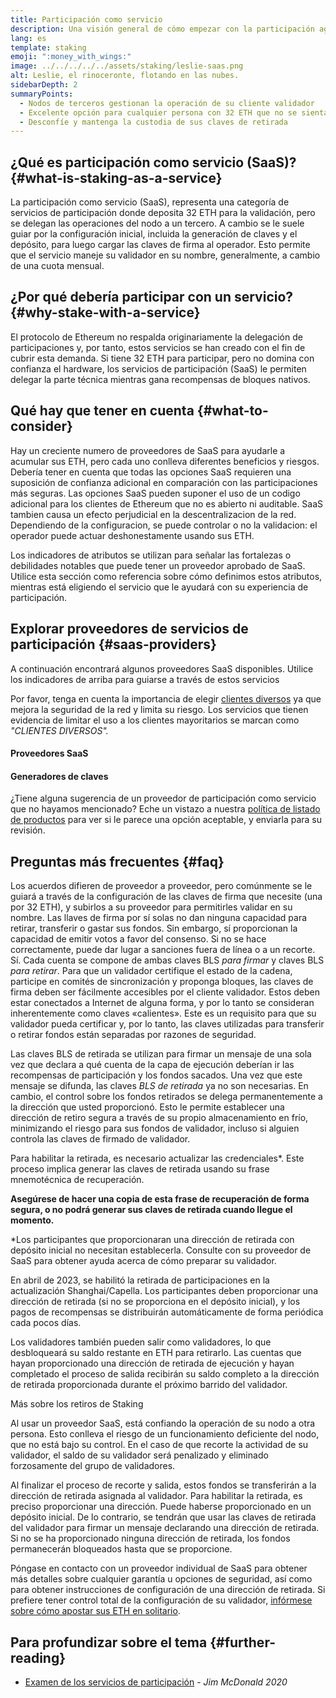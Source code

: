 ```yaml
---
title: Participación como servicio
description: Una visión general de cómo empezar con la participación agrupada de ETH
lang: es
template: staking
emoji: ":money_with_wings:"
image: ../../../../../assets/staking/leslie-saas.png
alt: Leslie, el rinoceronte, flotando en las nubes.
sidebarDepth: 2
summaryPoints:
  - Nodos de terceros gestionan la operación de su cliente validador
  - Excelente opción para cualquier persona con 32 ETH que no se sienta cómoda tratando con la complejidad técnica de ejecutar un nodo
  - Desconfíe y mantenga la custodia de sus claves de retirada
---
```


## ¿Qué es participación como servicio (SaaS)? {#what-is-staking-as-a-service}

La participación como servicio (SaaS), representa una categoría de servicios de participación donde deposita 32 ETH para la validación, pero se delegan las operaciones del nodo a un tercero. A cambio se le suele guiar por la configuración inicial, incluida la generación de claves y el depósito, para luego cargar las claves de firma al operador. Esto permite que el servicio maneje su validador en su nombre, generalmente, a cambio de una cuota mensual.

## ¿Por qué debería participar con un servicio? {#why-stake-with-a-service}

El protocolo de Ethereum no respalda originariamente la delegación de participaciones y, por tanto, estos servicios se han creado con el fin de cubrir esta demanda. Si tiene 32 ETH para participar, pero no domina con confianza el hardware, los servicios de participación (SaaS) le permiten delegar la parte técnica mientras gana recompensas de bloques nativos.

<CardGrid>
  <Card title="Su propio validador" emoji=":desktop_computer:" description="Deposit your own 32 ETH to activate your own set of signing keys that will participate in Ethereum consensus. Monitor your progress with dashboards to watch those ETH rewards accumulate." />    
  <Card title="Es fácil comenzar" emoji="🏁" description="Forget about hardware specs, setup, node maintenance and upgrades. SaaS providers let you to outsource the hard part by uploading your own signing credentials, allowing them to run a validator on your behalf, for a small cost." />
  <Card title="Limite su riesgo" emoji=":shield:" description="In many cases users do not have to give up access to the keys that enable withdrawing or transferring staked funds. These are different than the signing keys, and can be stored separately to limit (but not eliminate) your risk as a staker." />
</CardGrid>

<StakingComparison page="saas" />

## Qué hay que tener en cuenta {#what-to-consider}

Hay un creciente numero de proveedores de SaaS para ayudarle a acumular sus ETH, pero cada uno conlleva diferentes beneficios y riesgos. Debería tener en cuenta que todas las opciones SaaS requieren una suposición de confianza adicional en comparación con las participaciones más seguras. Las opciones SaaS pueden suponer el uso de un codigo adicional para los clientes de Ethereum que no es abierto ni auditable. SaaS tambien causa un efecto perjudicial en la descentralizacion de la red. Dependiendo de la configuracion, se puede controlar o no la validacion: el operador puede actuar deshonestamente usando sus ETH.

Los indicadores de atributos se utilizan para señalar las fortalezas o debilidades notables que puede tener un proveedor aprobado de SaaS. Utilice esta sección como referencia sobre cómo definimos estos atributos, mientras está eligiendo el servicio que le ayudará con su experiencia de participación.

<StakingConsiderations page="saas" />

## Explorar proveedores de servicios de participación {#saas-providers}

A continuación encontrará algunos proveedores SaaS disponibles. Utilice los indicadores de arriba para guiarse a través de estos servicios

<InfoBanner emoji="⚠️" isWarning>
Por favor, tenga en cuenta la importancia de elegir <a href="/developers/docs/nodes-and-clients/client-diversity/">clientes diversos</a> ya que mejora la seguridad de la red y limita su riesgo. Los servicios que tienen evidencia de limitar el uso a los clientes mayoritarios se marcan como <em style="text-transform: uppercase;">"clientes diversos".</em>
</InfoBanner>

#### Proveedores SaaS

<StakingProductsCardGrid category="saas" />

#### Generadores de claves

<StakingProductsCardGrid category="keyGen" />

¿Tiene alguna sugerencia de un proveedor de participación como servicio que no hayamos mencionado? Eche un vistazo a nuestra [política de listado de productos](/contributing/adding-staking-products/) para ver si le parece una opción aceptable, y enviarla para su revisión.

## Preguntas más frecuentes {#faq}

<ExpandableCard title="¿Quién tiene mis claves?" eventCategory="SaasStaking" eventName="clicked who holds my keys">
Los acuerdos difieren de proveedor a proveedor, pero comúnmente se le guiará a través de la configuración de las claves de firma que necesite (una por 32 ETH), y subirlos a su proveedor para permitirles validar en su nombre. Las llaves de firma por sí solas no dan ninguna capacidad para retirar, transferir o gastar sus fondos. Sin embargo, sí proporcionan la capacidad de emitir votos a favor del consenso. Si no se hace correctamente, puede dar lugar a sanciones fuera de línea o a un recorte.
</ExpandableCard>

<ExpandableCard title="Entonces, ¿hay dos conjuntos de claves?" eventCategory="SaasStaking" eventName="clicked so there are two sets of keys">
Sí. Cada cuenta se compone de ambas claves BLS <em>para firmar</em> y claves BLS <em>para retirar</em>. Para que un validador certifique el estado de la cadena, participe en comités de sincronización y proponga bloques, las claves de firma deben ser fácilmente accesibles por el cliente validador. Estos deben estar conectados a Internet de alguna forma, y por lo tanto se consideran inherentemente como claves «calientes». Este es un requisito para que su validador pueda certificar y, por lo tanto, las claves utilizadas para transferir o retirar fondos están separadas por razones de seguridad.

Las claves BLS de retirada se utilizan para firmar un mensaje de una sola vez que declara a qué cuenta de la capa de ejecución deberían ir las recompensas de participación y los fondos sacados. Una vez que este mensaje se difunda, las claves <em>BLS de retirada</em> ya no son necesarias. En cambio, el control sobre los fondos retirados se delega permanentemente a la dirección que usted proporcionó. Esto le permite establecer una dirección de retiro segura a través de su propio almacenamiento en frío, minimizando el riesgo para sus fondos de validador, incluso si alguien controla las claves de firmado de validador.

Para habilitar la retirada, es necesario actualizar las credenciales\*. Este proceso implica generar las claves de retirada usando su frase mnemotécnica de recuperación.

<strong>Asegúrese de hacer una copia de esta frase de recuperación de forma segura, o no podrá generar sus claves de retirada cuando llegue el momento.</strong>

\*Los participantes que proporcionaran una dirección de retirada con depósito inicial no necesitan establecerla. Consulte con su proveedor de SaaS para obtener ayuda acerca de cómo preparar su validador.
</ExpandableCard>

<ExpandableCard title="¿Cuándo puedo retirar?" eventCategory="SaasStaking" eventName="clicked when can I withdraw">
En abril de 2023, se habilitó la retirada de participaciones en la actualización Shanghai/Capella. Los participantes deben proporcionar una dirección de retirada (si no se proporciona en el depósito inicial), y los pagos de recompensas se distribuirán automáticamente de forma periódica cada pocos días.

Los validadores también pueden salir como validadores, lo que desbloqueará su saldo restante en ETH para retirarlo. Las cuentas que hayan proporcionado una dirección de retirada de ejecución y hayan completado el proceso de salida recibirán su saldo completo a la dirección de retirada proporcionada durante el próximo barrido del validador.

<ButtonLink to="/staking/withdrawals/">Más sobre los retiros de Staking</ButtonLink>
</ExpandableCard>

<ExpandableCard title="¿Qué sucede si recibo una penalización?" eventCategory="SaasStaking" eventName="clicked what happens if I get slashed">
Al usar un proveedor SaaS, está confiando la operación de su nodo a otra persona. Esto conlleva el riesgo de un funcionamiento deficiente del nodo, que no está bajo su control. En el caso de que recorte la actividad de su validador, el saldo de su validador será penalizado y eliminado forzosamente del grupo de validadores.

Al finalizar el proceso de recorte y salida, estos fondos se transferirán a la dirección de retirada asignada al validador. Para habilitar la retirada, es preciso proporcionar una dirección. Puede haberse proporcionado en un depósito inicial. De lo contrario, se tendrán que usar las claves de retirada del validador para firmar un mensaje declarando una dirección de retirada. Si no se ha proporcionado ninguna dirección de retirada, los fondos permanecerán bloqueados hasta que se proporcione.

Póngase en contacto con un proveedor individual de SaaS para obtener más detalles sobre cualquier garantía u opciones de seguridad, así como para obtener instrucciones de configuración de una dirección de retirada. Si prefiere tener control total de la configuración de su validador, <a href="/staking/solo/">infórmese sobre cómo apostar sus ETH en solitario</a>.
</ExpandableCard>

## Para profundizar sobre el tema {#further-reading}

- [Examen de los servicios de participación](https://www.attestant.io/posts/evaluating-staking-services/) - _Jim McDonald 2020_
